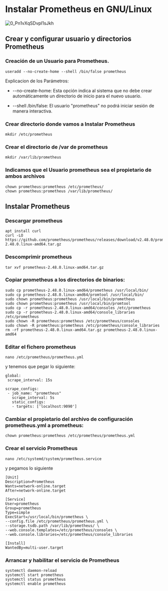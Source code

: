 # Instalar Prometheus en GNU/Linux


![0_Pn1vXqSDvpl1sJkh](https://github.com/Scosrom/monitorizacion/assets/114906778/e9d72303-e764-43e7-a77e-1010e7980faa)



## **Crear y configurar usuario y directorios Prometheus**

### **Creación de un Usuario para Prometheus.**

```
useradd --no-create-home --shell /bin/false prometheus
```

Explicacion de los Parámetros: 

* --no-create-home: Esta opción indica al sistema que no debe crear automáticamente un directorio de inicio para el nuevo usuario.

* --shell /bin/false: El usuario "prometheus" no podrá iniciar sesión de manera interactiva.

### **Crear directorio donde vamos a Instalar Prometheus**

```
mkdir /etc/prometheus
```
### **Crear el directorio de /var de prometheus**

```
mkdir /var/lib/prometheus
```

### **Indicamos que el Usuario prometheus sea el propietario de ambos archivos**

```
chown prometheus:prometheus /etc/prometheus/
chown prometheus:prometheus /var/lib/prometheus/
```

## **Instalar Prometheus**

### **Descargar prometheus**

```
apt install curl
curl -LO https://github.com/prometheus/prometheus/releases/download/v2.48.0/prometheus-2.48.0.linux-amd64.tar.gz
```

### **Descomprimir prometheus**

```
tar xvf prometheus-2.48.0.linux-amd64.tar.gz
```

### **Copiar prometheus a los directorios de binarios:**

```
sudo cp prometheus-2.48.0.linux-amd64/prometheus /usr/local/bin/
sudo cp prometheus-2.48.0.linux-amd64/promtool /usr/local/bin/
sudo chown prometheus:prometheus /usr/local/bin/prometheus
sudo chown prometheus:prometheus /usr/local/bin/promtool
sudo cp -r prometheus-2.48.0.linux-amd64/consoles /etc/prometheus
sudo cp -r prometheus-2.48.0.linux-amd64/console_libraries /etc/prometheus
sudo chown -R prometheus:prometheus /etc/prometheus/consoles
sudo chown -R prometheus:prometheus /etc/prometheus/console_libraries
rm -rf prometheus-2.48.0.linux-amd64.tar.gz prometheus-2.48.0.linux-amd64
```

### **Editar el fichero prometheus**

```
nano /etc/prometheus/prometheus.yml
```
y tenemos que pegar lo siguiente:

```
global:
 scrape_interval: 15s

scrape_configs:
 - job_name: "prometheus"
   scrape_interval: 5s
   static_configs:
   - targets: ['localhost:9090']
```

### **Cambiar el propietario del archivo de configuración prometheus.yml a prometheus:**

```
chown prometheus:prometheus /etc/prometheus/prometheus.yml
```

### **Crear el servicio Prometheus**

```
nano /etc/systemd/system/prometheus.service
```
y pegamos lo siguiente

```
[Unit]
Description=Prometheus
Wants=network-online.target
After=network-online.target

[Service]
User=prometheus
Group=prometheus
Type=simple
ExecStart=/usr/local/bin/prometheus \
--config.file /etc/prometheus/prometheus.yml \
--storage.tsdb.path /var/lib/prometheus/ \
--web.console.templates=/etc/prometheus/consoles \
--web.console.libraries=/etc/prometheus/console_libraries

[Install]
WantedBy=multi-user.target
```

### **Arrancar y habilitar el servicio de Prometheus**

```
systemctl daemon-reload
systemctl start prometheus
systemctl status prometheus
systemctl enable prometheus
````
